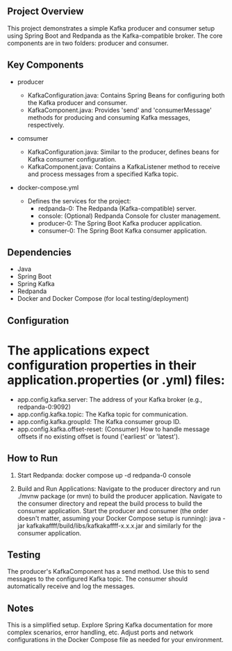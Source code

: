 ## Project Overview
This project demonstrates a simple Kafka producer and consumer setup using Spring Boot and Redpanda as the Kafka-compatible broker. The core components are in two folders: producer and consumer.

## Key Components

- producer
    - KafkaConfiguration.java: Contains Spring Beans for configuring both the Kafka producer and consumer.
    - KafkaComponent.java: Provides 'send' and 'consumerMessage' methods for producing and consuming Kafka messages, respectively.

- comsumer
    - KafkaConfiguration.java: Similar to the producer, defines beans for Kafka consumer configuration.
    - KafkaComponent.java: Contains a KafkaListener method to receive and process messages from a specified Kafka topic.

- docker-compose.yml
    - Defines the services for the project:
        - redpanda-0: The Redpanda (Kafka-compatible) server.
        - console: (Optional) Redpanda Console for cluster management.
        - producer-0: The Spring Boot Kafka producer application.
        - consumer-0: The Spring Boot Kafka consumer application.

## Dependencies
- Java
- Spring Boot
- Spring Kafka
- Redpanda
- Docker and Docker Compose (for local testing/deployment)

## Configuration
# The applications expect configuration properties in their application.properties (or .yml) files:
- app.config.kafka.server: The address of your Kafka broker (e.g., redpanda-0:9092)
- app.config.kafka.topic: The Kafka topic for communication.
- app.config.kafka.groupId: The Kafka consumer group ID.
- app.config.kafka.offset-reset: (Consumer) How to handle message offsets if no existing offset is found ('earliest' or 'latest').

## How to Run

1. Start Redpanda:
    docker compose up -d redpanda-0 console

2. Build and Run Applications:
    Navigate to the producer directory and run ./mvnw package (or mvn) to build the producer application.
    Navigate to the consumer directory and repeat the build process to build the consumer application.
    Start the producer and consumer (the order doesn't matter, assuming your Docker Compose setup is running): java -jar kafkakaffff/build/libs/kafkakaffff-x.x.x.jar and similarly for the consumer application.

## Testing
The producer's KafkaComponent has a send method. Use this to send messages to the configured Kafka topic.
The consumer should automatically receive and log the messages.

## Notes
This is a simplified setup. Explore Spring Kafka documentation for more complex scenarios, error handling, etc.
Adjust ports and network configurations in the Docker Compose file as needed for your environment.